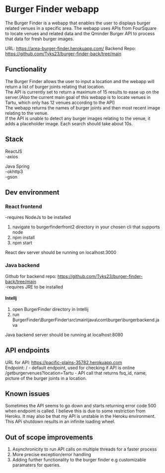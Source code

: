 # Burger Finder webapp

The Burger Finder is a webapp that enables the user to displays burger related venues in a specific area. The webapp uses APIs from FourSquare to locate venues and related data and the Qminder Burger API to process that data for fresh burger images.  

URL: https://area-burger-finder.herokuapp.com/
Backend Repo: https://github.com/Tyks23/burger-finder-back/tree/main

## Functionality

The Burger Finder allows the user to input a location and the webapp will return a list of burger joints relating that location.  
The API is currently set to return a maximum of 15 results to ease up on the server.(Also the current main goal of this webapp is to locate venues in Tartu, which only has 12 venues according to the API)  
The webapp returns the names of burger joints and then most recent image relating to the venue.  
If the API is unable to detect any burger images relating to the venue, it adds a placeholder image.
Each search should take about 10s.

## Stack

ReactJS  
-axios

Java Spring  
-okhttp3  
-gson

## Dev environment



### React frontend
-requires NodeJs to be installed

1) navigate to burgerfinderfront2 directory in your chosen cli that supports node
2) npm install
3) npm start

React dev server should be running on localhost:3000

### Java backend
Github for backend repo: https://github.com/Tyks23/burger-finder-back/tree/main  
-requires JRE to be installed

#### Intellj
1) open BurgerFinder directory in Intellij
2) run BurgerFinder\BurgerFinder\src\main\java\com\burger\burgerbackend.java

Java backend server should be running at localhost:8080

## API endpoints

URL for API: https://pacific-plains-35782.herokuapp.com  
Endpoint: / - default endpoint, used for checking if API is online  
/getburgervenues?location=Tartu - API call that returns fsq_id, name, picture of the burger joints in a location.
  
## Known issues
 
  Sometimes the API seems to go down and starts returning error code 500 when endpoint is called. I believe this is due to some restriction from Heroku. It may also be that my API is unstable in the Heroku environment. This APi shutdown results in an infinite loading wheel.
  
  
## Out of scope improvements
  
  1) Asynchronicity to run API calls on multiple threads for a faster process
  2) More precise exception/error handling 
  3) Adding further functionality to the burger finder e.g customizable paramaters for queries.
    

